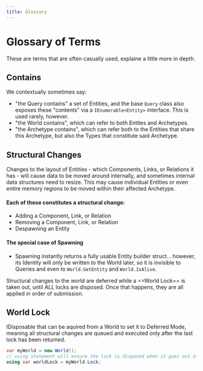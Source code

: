 ```yaml
---
title: Glossary
---
```


# Glossary of Terms
These are terms that are often casually used, explaine a little more in depth.

## Contains
We contextually sometimes say:

- "the Query contains" a set of Entities, and the base `Query` class also exposes these "contents" via a `IEnumerable<Entity>` interface. This is used rarely, however.
- "the World contains", which can refer to both Entites and Archetypes.
- "the Archetype contains", which can refer both to the Entities that share this Archetype, but also the Types that constitute said Archetype.

## Structural Changes

Changes to the layout of Entities - which Components, Links, or Relations it has -  will cause data to be moved around internally, and sometimes internal data structures need to resize. This may cause individual Entities or even entire memory regions to be moved within their affected Archetype.

#### Each of these constitutes a structural change:
 - Adding a Component, Link, or Relation
 - Removing a Component, Link, or Relation
 - Despawning an Entity

#### The special case of Spawning

- Spawning instantly returns a fully usable Entity builder struct... however, its Identity will only be written to the World later, so it is invisible to Queries and even to `World.GetEntity` and `World.IsAlive`.

Structural changes to the world are deferred while a ==World Lock== is taken out, until _ALL_ locks are disposed. Once that happens, they are all applied in order of submission.




## World Lock

IDisposable that can be aquired from a World to set it to Deferred Mode, meaning all structural changes are queued and executed only after the last lock has been returned.

```cs
var myWorld = new World();
// using statement will ensure the lock is disposed when it goes out of scope.
using var worldLock = myWorld.Lock;
```

